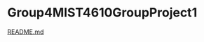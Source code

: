 # Group4MIST4610GroupProject1

[README.md](https://github.com/user-attachments/files/19328030/README.md)
